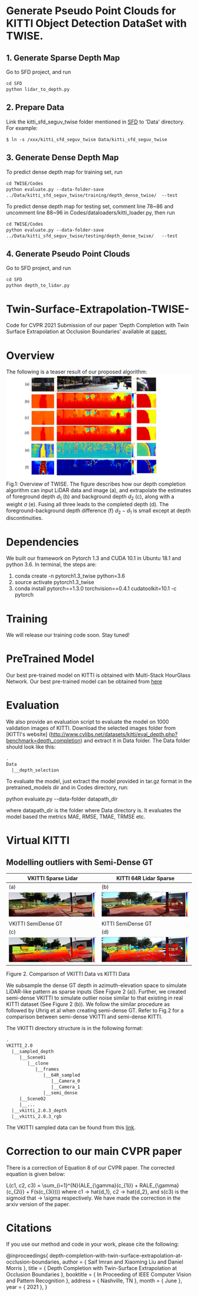 
# Generate Pseudo Point Clouds for KITTI Object Detection DataSet with TWISE.
## 1. Generate Sparse Depth Map
Go to SFD project, and run
```
cd SFD
python lidar_to_depth.py
```

## 2. Prepare Data
Link the kitti_sfd_seguv_twise folder mentioned in [SFD](https://github.com/LittlePey/SFD) to 'Data' directory. For example:
```
$ ln -s /xxx/kitti_sfd_seguv_twise Data/kitti_sfd_seguv_twise
```

## 3. Generate Dense Depth Map
To predict dense depth map for training set, run
```
cd TWISE/Codes
python evaluate.py --data-folder-save ../Data/kitti_sfd_seguv_twise/training/depth_dense_twise/  --test
```

To predict dense depth map for testing set, comment line 78~86 and uncomment line 88~96 in Codes/dataloaders/kitti_loader.py, then run
```
cd TWISE/Codes
python evaluate.py --data-folder-save ../Data/kitti_sfd_seguv_twise/testing/depth_dense_twise/   --test
```

## 4. Generate Pseudo Point Clouds
Go to SFD project, and run
```
cd SFD
python depth_to_lidar.py
```

# Twin-Surface-Extrapolation-TWISE-
Code for CVPR 2021 Submission of our paper 'Depth Completion with Twin Surface Extrapolation at Occlusion Boundaries' available at
[paper.](https://arxiv.org/abs/2104.02253)
  
  
# Overview
The following is a teaser result of our proposed algorithm:
![Image](/Images/twise_teaser.png)
Fig.1: Overview of TWISE.
The figure describes how our depth completion algorithm can input LiDAR data and image (a), and extrapolate the estimates of foreground depth $d_1$ (b) and background depth $d_2$ (c), along with a weight $\sigma$ (e). Fusing all three leads to the completed depth (d). The foreground-background depth difference (f) $d_2-d_1$ is small except at depth discontinuities.
# Dependencies
We built our framework on Pytorch 1.3 and CUDA 10.1 in Ubuntu 18.1 and python 3.6. In terminal, the steps are:
1. conda create -n pytorch1.3_twise python=3.6
2. source activate pytorch1.3_twise
3. conda install pytorch==1.3.0 torchvision==0.4.1 cudatoolkit=10.1 -c pytorch

# Training
We will release our training code soon. Stay tuned!

# PreTrained Model
Our best pre-trained model on KITTI is obtained with Multi-Stack HourGlass Network. Our best pre-trained model can be obtained from [here](https://drive.google.com/file/d/1rSNi_XqXQuDtPb9fVzIf8z1liv4mynL_/view?usp=sharing) 


# Evaluation
We also provide an evaluation script to evaluate the model on 1000 validation images of KITTI. Download the selected images folder from [KITTI's website] (http://www.cvlibs.net/datasets/kitti/eval_depth.php?benchmark=depth_completion) and extract it in Data folder. The Data folder should look like this:

```
.
Data
  |__depth_selection
```


  To evaluate the model, just extract the model provided in tar.gz format in the pretrained_models dir and in Codes directory, run:
  
  python evaluate.py --data-folder datapath_dir
  
  where datapath_dir is the folder where Data directory is.  It evaluates the model based the metrics MAE, RMSE, TMAE, TRMSE etc.

# Virtual KITTI 
## Modelling outliers with Semi-Dense GT

VKITTI Sparse Lidar| KITTI 64R Lidar Sparse
---  | ---
   (a)      |         (b)
![](Images/vkitti_sparsesample.JPG) | ![](Images/kitti_sparsesample.JPG)
VKITTI SemiDense GT | KITTI SemiDense GT
(c)  |  (d)
![](Images/vkitti_semidensegt.JPG) | ![](Images/kitti_semidensegt.JPG)
Figure 2. Comparison of VKITTI Data vs KITTI Data

We subsample the dense GT depth in azimuth-elevation space to simulate LiDAR-like pattern as sparse inputs (See Figure 2 (a)). 
Further, we created semi-dense VKITTI to simulate outlier noise similar to that existing in real KITTI dataset (See Figure 2 (b)). 
We follow the similar procedure as followed by Uhrig et al when creating semi-dense GT. Refer to Fig.2 for a comparison between semi-dense VKITTI and semi-dense KITTI.

The VKITTI directory structure is in the following format:
```
.
VKITTI_2.0
  |__sampled_depth
     |__Scene01
        |__clone
           |__frames
              |__64R_sampled
                 |__Camera_0
                 |__Camera_1
              |__semi_dense
     |__Scene02        
     |__...
  |__vkitti_2.0.3_depth
  |__vkitti_2.0.3_rgb
```
The VKITTI sampled data can be found from this [link](https://drive.google.com/file/d/16WJh_0PkySp5GQHvclwC7v_hEwT9F866/view?usp=sharing).

# Correction to our main CVPR paper

There is a correction of Equation 8 of our CVPR paper. The corrected equation is given below:
   
   L(c1, c2, c3) = \sum_{i=1}^{N}(ALE_{\gamma}(c_{1i}) + RALE_{\gamma}{c_{2i}} + F(s(c_{3i})))
   where c1 -> hat{d_1}, c2 -> hat{d_2}, and s(c3) is the sigmoid that -> \sigma respectively. We have made the correction in the arxiv version of the paper.  

# Citations
If you use our method and code in your work, please cite the following:

@inproceedings{ depth-completion-with-twin-surface-extrapolation-at-occlusion-boundaries,
  author = { Saif Imran and Xiaoming Liu and Daniel Morris },
  title = { Depth Completion with Twin-Surface Extrapolation at Occlusion Boundaries },
  booktitle = { In Proceeding of IEEE Computer Vision and Pattern Recognition },
  address = { Nashville, TN },
  month = { June },
  year = { 2021 },
}
